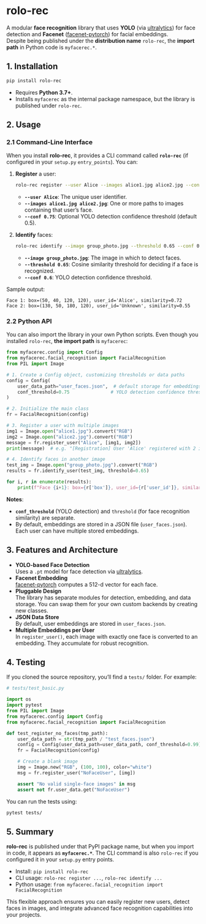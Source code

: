 # rolo-rec

A modular **face recognition** library that uses **YOLO** (via [ultralytics](https://pypi.org/project/ultralytics/)) for face detection and **Facenet** ([facenet-pytorch](https://pypi.org/project/facenet-pytorch/)) for facial embeddings.  
Despite being published under the **distribution name** `rolo-rec`, the **import path** in Python code is `myfacerec.*`.  

## 1. Installation

```bash
pip install rolo-rec
```

- Requires **Python 3.7+**.
- Installs `myfacerec` as the internal package namespace, but the library is published under `rolo-rec`.

## 2. Usage

### 2.1 Command-Line Interface

When you install **rolo-rec**, it provides a CLI command called **`rolo-rec`** (if configured in your `setup.py` `entry_points`). You can:

1. **Register** a user:
   ```bash
   rolo-rec register --user Alice --images alice1.jpg alice2.jpg --conf 0.75
   ```
   - **`--user Alice`**: The unique user identifier.
   - **`--images alice1.jpg alice2.jpg`**: One or more paths to images containing that user’s face.
   - **`--conf 0.75`**: Optional YOLO detection confidence threshold (default 0.5).

2. **Identify** faces:
   ```bash
   rolo-rec identify --image group_photo.jpg --threshold 0.65 --conf 0.6
   ```
   - **`--image group_photo.jpg`**: The image in which to detect faces.
   - **`--threshold 0.65`**: Cosine similarity threshold for deciding if a face is recognized.
   - **`--conf 0.6`**: YOLO detection confidence threshold.

Sample output:
```
Face 1: box=(50, 40, 120, 120), user_id='Alice', similarity=0.72
Face 2: box=(130, 50, 180, 120), user_id='Unknown', similarity=0.55
```

### 2.2 Python API

You can also import the library in your own Python scripts. Even though you installed `rolo-rec`, **the import path** is `myfacerec`:

```python
from myfacerec.config import Config
from myfacerec.facial_recognition import FacialRecognition
from PIL import Image

# 1. Create a Config object, customizing thresholds or data paths
config = Config(
    user_data_path="user_faces.json",  # default storage for embeddings
    conf_threshold=0.75               # YOLO detection confidence threshold
)

# 2. Initialize the main class
fr = FacialRecognition(config)

# 3. Register a user with multiple images
img1 = Image.open("alice1.jpg").convert("RGB")
img2 = Image.open("alice2.jpg").convert("RGB")
message = fr.register_user("Alice", [img1, img2])
print(message)  # e.g. "[Registration] User 'Alice' registered with 2 images."

# 4. Identify faces in another image
test_img = Image.open("group_photo.jpg").convert("RGB")
results = fr.identify_user(test_img, threshold=0.65)

for i, r in enumerate(results):
    print(f"Face {i+1}: box={r['box']}, user_id={r['user_id']}, similarity={r['similarity']:.2f}")
```

**Notes**:
- **`conf_threshold`** (YOLO detection) and `threshold` (for face recognition similarity) are separate. 
- By default, embeddings are stored in a JSON file (`user_faces.json`). Each user can have multiple stored embeddings.

## 3. Features and Architecture

- **YOLO-based Face Detection**  
  Uses a `.pt` model for face detection via [ultralytics](https://pypi.org/project/ultralytics/).  
- **Facenet Embedding**  
  [facenet-pytorch](https://pypi.org/project/facenet-pytorch/) computes a 512-d vector for each face.  
- **Pluggable Design**  
  The library has separate modules for detection, embedding, and data storage. You can swap them for your own custom backends by creating new classes.  
- **JSON Data Store**  
  By default, user embeddings are stored in `user_faces.json`.  
- **Multiple Embeddings per User**  
  In `register_user()`, each image with exactly one face is converted to an embedding. They accumulate for robust recognition.  

## 4. Testing

If you cloned the source repository, you’ll find a `tests/` folder. For example:

```python
# tests/test_basic.py

import os
import pytest
from PIL import Image
from myfacerec.config import Config
from myfacerec.facial_recognition import FacialRecognition

def test_register_no_faces(tmp_path):
    user_data_path = str(tmp_path / "test_faces.json")
    config = Config(user_data_path=user_data_path, conf_threshold=0.99)  # Very high => no detection
    fr = FacialRecognition(config)

    # Create a blank image
    img = Image.new("RGB", (100, 100), color="white")
    msg = fr.register_user("NoFaceUser", [img])

    assert "No valid single-face images" in msg
    assert not fr.user_data.get("NoFaceUser")
```

You can run the tests using:

```bash
pytest tests/
```

## 5. Summary

**rolo-rec** is published under that PyPI package name, but when you import in code, it appears as **`myfacerec.*`**. The CLI command is also `rolo-rec` if you configured it in your `setup.py` entry points. 

- Install: `pip install rolo-rec`
- CLI usage: `rolo-rec register ...`, `rolo-rec identify ...`
- Python usage: `from myfacerec.facial_recognition import FacialRecognition`  

This flexible approach ensures you can easily register new users, detect faces in images, and integrate advanced face recognition capabilities into your projects.
